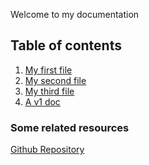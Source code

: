 Welcome to my documentation

##  Table of contents

1. [My first file](File1.md)
1. [My second file](File2.md)
1. [My third file](File3.md)
1. [A v1 doc](v1/doc.md)

### Some related resources

[Github
Repository](https://github.com/githubschool/automatic-memory/issues)
